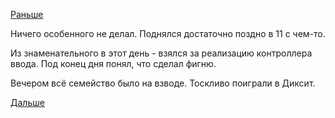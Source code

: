 [Раньше](2019.07.06.md)

Ничего особенного не делал.
Поднялся достаточно поздно в 11 с чем-то.

Из знаменательного в этот день - взялся за реализацию контроллера ввода.
Под конец дня понял, что сделал фигню.

Вечером всё семейство было на взводе.
Тоскливо поиграли в Диксит.

[Дальше](2019.07.08.md)